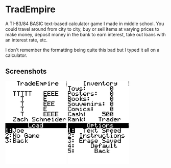 # TradEmpire

A TI-83/84 BASIC text-based calculator game I made in middle school. You could travel around from city to city, buy or sell items at varying prices to make money, deposit money in the bank to earn interest, take out loans with an interest rate, etc.

I don't remember the formatting being quite this bad but I typed it all on a calculator.

## Screenshots

![Splash screen](https://github.com/schneidmaster/tradempire/blob/master/screenshots/splash.gif?raw=true)
![Inventory screen](https://github.com/schneidmaster/tradempire/blob/master/screenshots/inventory.gif?raw=true)
![Load screen](https://github.com/schneidmaster/tradempire/blob/master/screenshots/load.gif?raw=true)
![Options screen](https://github.com/schneidmaster/tradempire/blob/master/screenshots/options.gif?raw=true)
